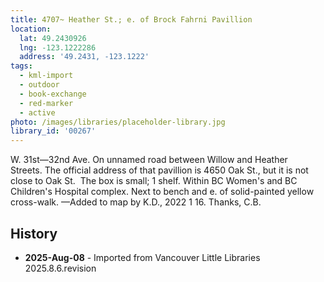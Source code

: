 ```yaml
---
title: 4707~ Heather St.; e. of Brock Fahrni Pavillion
location:
  lat: 49.2430926
  lng: -123.1222286
  address: '49.2431, -123.1222'
tags:
  - kml-import
  - outdoor
  - book-exchange
  - red-marker
  - active
photo: /images/libraries/placeholder-library.jpg
library_id: '00267'
---
```

W. 31st—32nd Ave.
On unnamed road between Willow and Heather Streets. The official address of that pavillion is 4650 Oak St., but it is not close to Oak St. 
The box is small; 1 shelf.
Within BC Women's and BC Children's Hospital complex.
Next to bench and e. of solid-painted yellow cross-walk.
—Added to map by K.D., 2022 1 16. Thanks, C.B. 

## History
- **2025-Aug-08** - Imported from Vancouver Little Libraries 2025.8.6.revision

